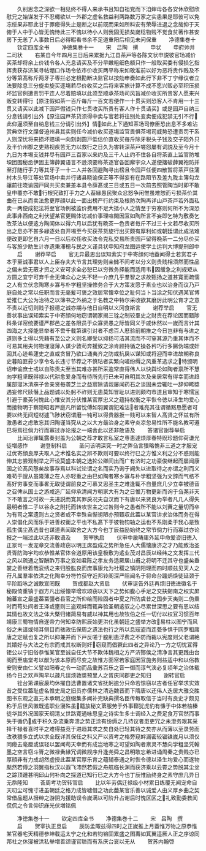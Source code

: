 <!-- { "loadSidebar": true } -->
　　久别思念之深欲一相见终不得人来承书且知自祖党而下洎婶母各各安休欣慰欣慰兄之始谋发于不忍輙欲以一外郡之虚名救益利两路数万家之实患果是耶彼可以免冻绥果非耶此甘于罪癈得失止是断之以前既而果如所料安有荣辱进退之念哉抑于天俯于人中于心皆无愧恃此三不愧以待小人则我固无损矣嵗稔物贱不觉食贫著作甚安房下无恙了人事数日后必得暇看书余不足道重阳后相见未问保重
　　净德集巻十
　　钦定四库全书
　　净徳集巻十一
　　宋　吕陶　撰
　　申状
　　申府帅并二司状
　　右某自今年四月三日后来累据九江县茶戸等各陈文状申説彼官场减价买茶却将余上价钱令各人充息请买及不分早嫩粗细色额只作一般取买委有侵损乞指挥贵获存济某寻帖堋口作场令依市价收买两平称来如敢淮前以好为恶将贵作贱及不分等第髙称斤两牙子専拦必定根勘断决监官以按劾申奏如此行下非不丁宁缘议者立法要除息三分旋卖旋买逐塲若尽价收买之后将来客旅计算不成不愿兴贩必至积压损坏监官例遭责罚干连人尽着赔填以此须至顺承茶场司风旨减价收买所贵客人愿来兴贩变转得行【原注假如茶一百斤毎斤一百文若便作一十贯买则恐客人不肯用一十三贯又请买以此减下园戸假钱只作七贯收买所贵有客人作十贯请买】或是园戸自纳三分息钱请引出外【原注园戸茶货须得中卖与官若将往别处变卖便成犯禁无引不行此仰逼须至自纳息钱三分请引出外】情如此上下通知茶场司僚臣恐出息不多难沾赏典空行文牒督迫州县其实则任今减价收买逐塲监官畏惧茶埸司威势恐遭责罚干系人则深忧将来损坏赔填一向刻剥圆戸低估价直收买毎斤除牙税头子钱及交子陌外只及半价州郡之吏熟视疾苦无力以救行之日久为害转深茶戸嗟怨屡有词説及至今月十九日为本埸支钱并尽有园戸三百家以来约及三千人止约不住各自将茶直上监官防堆垜团围秘丞伊固主簿薛翼语言不逊须要称茶逐官各回廨宇众人遂便撦破薛翼袍防并至打随行手力等其牙子一十二人并各回避陶寻出榜且令园戸任便四散暂将茶戸往蒲村木头导江等处官场中卖并行诸县晓谕保正等不得妄有在路阻节及差九陇主簿勾龙骧前往晓谕园戸同共买卖兼差本县令薛髙或三日或五日一次前去照管陶当时即不敢皇申覆亦不敢行根究致打手力之人葢縁愚民聚众忿怒争闲惟虽难恕而亏损茶价其曲在已从而卖法愈更厚顔以此一面出榜严行约束及根防次陶再详山戸茶戸若外面私卖一两便成犯法将至官场例被监价费用不足大抵小人之情至于穷塞则何所不为深恐此事非西南之利伏望某官更赐体访减价事理喧閙因冝如陶所言不妄即乞特为敷奏乞改茶法以便逺方陶闻体以得六月以后犹有晩茶一色贵者毎斤不过三十文若尽收买所出之息亦不甚多縁逐处自开埸至今买获茶货旋行出买颇有厚利如或朝廷谓此成法难便改更即乞自六月一日以后权任收买法令克私交易所贵园戸留得晩茶一二分尽价买与客旅少助生计亦遗秉滞穂与民之义谨具状申知府龙图运使学士运判大博提刑郎中
　　启
　　谢荐举启
　　官无异最恩出误知索实于中寄顔何地葢闻得士若赏君子本乎至诚事君以人上臣存夫大节言其理势则亲雠不间考以分义则贵贱相须然而性品之偏未尝无蔽才资之义安可求全必恕已以穷微务择能而适用韦因缓急之利规矩从方圆之宜宁可弃千金无俾众心之失不轻一介庶几乎羣智之求故甄扬之道甚寛而疏懦之人有立伏念陶寒乡寡与朴学粗坚操修务合于大方策发愿于素业也以治身而议乃戸庭自处之常以任职而言无毫髪可褒之效居常懐幸位之耻何当卜当涂之知伏遇某官博爱推仁大公为治待之以簿书之外纳之于名教之中特尔采收欲其磨厉此明公育才之意不责以近切则贱子报德之诚亦期与他日自明以义冈食斯言
　　谢荐举启
　　官无善状事出误知索实于中寄顔何地窃谓朝家揭三铨之制较羣史之财责在荐论因而甄陟科条详宻统要谨严郡邑之差各限员于众寡贤愚之际皆同义于戚休然以一嵗而言计其四海之大择能显举者不啻千载第课引对者不虑百人厯验前朝推之今日岂非有与进之道则多士得以凭藉有至公之义则名卿受以抑扬可洁其流而不可窒其源乃重其体而不可易其用夫何物理寖薄人谋少敦苟奔援致之涂肯顾持循之操各矜巧行多餙伪端或奸回其心迹希蘧史之直或贪冒乃欲口诵夷齐之防或抗戾以谋知或将迎而幸进故朝称良史暮陷匪彛少享令名长违寸节荐之不慎玷者实繁向嗟纷缛之风重革选求之特颁明诏申谕庶士戒以自陈责夫至当其难亦甚所采逾常直得伟人以快舆论如陶者禀所不慧向学粗坚既得禄以代耕愈爱身而有待所先行已未可自明其次及亲居常有得幸而进趋属部寖沐清庥子舍亲贤毎袭芝兰之益賔除请觌屡闻药石之谈固未尝辄吐一辞仰睎奬遇妄修尺牍僭上品题诚以处躬不祚则无患莫知冒耻以进则颇均市道且审知于寒懦冝引避于豪英何愧此心惟安其分伏惟某官厚忠义之蕴持权衡之平恢令徳以泽生均爱心而接物明于察隠昭若戸庭凡所留忱傅如羽翼谓犯难沽者难亮其往谓循黙恳愿者可要以终无间短材遽飞陟状窃谓磨一钝可以得贵器扳一贱可以来智人髙贤之怀兹有所激愚者之虑敢忘其归陶谨当究从之以大方朂治身之素守炎凉忽易性所不能名教可遵巳将焉往倘力行而寡过亦论报之一端舍此以还非敢语及
　　答诸官谢荐举启
　　比闻治罪辄露奏封盖为公朝之荐才敢言私室之専恵遽烦厚眷特贶珍题仰荷谦光徒増感怍
　　谢登制科启
　　圣问该明深究一时之弊刍言猥略愧非三道之才服宠过优寄顔良厚夫取人之术惟名实之辨不欺则可要以终行巳之方惟义利之分不惑则能伸其志尝观制举之开设莫盛本朝之选抡公卿间出而广有济时之功豪俊继起而屡闻康国之论髙风慤矣故事存焉以科试论谓之名而实乃询于阙失以进取待之亦谓之利而义难苟于謏从虽隆薄之在人亦轻重之由巳如陶者寒乡寡与朴学粗坚强为文辞而气格不髙好穷事变而事畧无取徒谓前良之可慕又思圣主之难逢辄不自量庶几少立幸被德音之召俾从国士之游咸造广延仰承清闻方朝家大有为之日惟万物更新而询于刍荛非天下不敢言之时故一夫进説而寛其罪戾况夫自汉而下有唐以来贤良为举者凡几人得失最明者惟二子以谷永之附托而转攻世主之过咎则今之愚者所不能以刘蕡之量切而卒为有司之案遗则古之贤者或不幸殊自惭谫陋亦预甄収此葢以某官讲求治体而务在得人崇倡化风而乐于进善权衡之平也不私髙下于彼物钧轴之运也不系刚柔于我心是致孤生偶尘髙选昔也谋道素闻取舍之大方今也丁辰益励始终之常节倘力行而寡过亦论报之一端过此以还非敢语及
　　贺宰执启
　　伏审中扆畴庸外延申命爰咨旧徳入正冡司一发宠章交流善政窃以明王席盈成之势所急任人大儒懐康济之才乃能致治圣贤胥防海宇均欢恭惟某官体合道原用该皇极敷为逺业茂对昌辰以经纬之文发挥三代之风以疏通之智酬酢万事之变如君陈之孝友务适厥居山甫之将明不迁其守也盛矣垂裳之善继着哉衮绣之来归股肱良而庶事康允为社稷之镇阴阳理而四时顺兹见天人之苻凡属羣率依洪之化陶幸分符竹获守近邦铃阁深严阻闻名于将命台躔炳焕徒延颈于平阶蹈咏之诚敷宣罔既
　　贺成都赵大资启
　　伏审诞告外廷再烦旧徳进徽名于秘殿倚重镇于遐方凡出绥懐举增欢颂窃以天下之势如腹心手足之交扶劒南之权实屏翰蕃宣之最盛葢冨彊者县官之所仰给而险固者中夏之所防虞昔之国步天夷则二伪乗时而苟处间者王泽或壅则三盗观衅而辄奔验圣朝逺驭之心尽累世深思之要有恩以结其情也故文法之体大槩归诸简易有威以神其用也故牧伯之任一切付以权冝习惯百年靖康三蜀物情自遂帝力何知幸防熙辰始更洪化虽朝廷之盛举方改易柱以图宁而风俗之未谙或倾耳侧目而骇政伍保周之遗法也行之所以息寇盗而连甍多惧于网罗租庸唐之定赋也复之所以抑兼并而下戸反嗟于朘削患浮费之不防而裁以宪度则父老谓絶其嬉好与大法之有宗而戒其权断则奸窃窥而倡獗此四者之异论乃一方之切忧冝得钜公以宁旧俗恭惟某官至诚自任大节不欺体魏相之方严济酂侯之清净言其更践由台阁而至庙堂考以猷为该本原而尽变之故惟方面宻若家庭因冝施务则益适中和以俗教安则安由仁义譬如阳春之令一动而品彚苏百乐之音一御而淳气浃必复顷年之治体载扬今日之欢声陶早以疎凡误烦敦奬预里人之胥庆同郡吏之知归
　　谢转官启
　　铨台第课宸扆均休擢自选曹置诸文省抚躬逾分只命若惊窃以古者任官举求实效昔之受位葢耻虚名惟史局之旧员亦儒林之清选魏晋而下隋唐以还伟人迭居大雅交胜图书东观之直元本承明之庭缀集多闻补完缺典撰名臣传每取信于当时有良史才颇见称于后世风徽既逺职业寖殊虽籍放秘文苐服劳于外事鞹犹虎豹有慊于中体若柚榛徒华其外况国家天纲清乂世路寛通咏思皇之诗实生多士调经入之费足食万官然而事失于循仍成于积久杂流乗奔溃之势正涂有纷缛之几持议者患吏冗之未澄务艰其采择干禄者喜时平之难得益竞于进趋其求之矣自处巳轻其待之矣亦从而薄以至录劳而改秩猥多立式以求全既详其保任之科又严以资考之格旁窥衅漏密较锱铢嵗月以须仅同癈去毫厘或误轻以罢闻苟天幸而有成岂地寒之可望如陶者禀灵不慧向学粗坚凭翰墨之空言窃斗筲之微禄夤縁冗调微觊序升逢尧舜之昌明敢忘希进诵周秦之贵贱亦已厚顔非有力成胡然虚授此葢某官厚乐育之蕴辅泰通之时恢令德以泽生均爱心而遂物颷然若傅之羽翼指秋汉以遐飞沛然若假之舟航临长渊而获济乘以云霄之势脱其尘坌之踪顶踵甚明邱山何补向之探道已知行巳之大方今也丁辰惟励终身之素守庶几异日无忝隆知
　　荅周考功贺转官启
　　比以年劳偶迁禄级小材累日练覆无闻宠命自天叨尘可愧寸进虽朝廷之格力成皆嘘借之功此葢某官乐善以诚爱人由义厚乡曲之契常借品题从搢绅之游阴为援助误令嵗满以可阶升占谢后时愧区区之礼致勤委教闻侃侃之令言仰识庥光伏増铭佩













　　净徳集巻十一
　　钦定四库全书
　　净德集巻十二
　　宋　吕陶　撰
　　启
　　贺宰执正旦启
　　辰防孟陬兹得四时之正嵗推上月葢惟万物之原恭惟某官器宅天精德参坤载运太宁之化和若钧镕固累盛之图夀如箕翼适厥人正之序谅同邦社之休寖被洪私举増善颂谨官聮而有系庆台衮以无从
　　贺苏内翰啓
